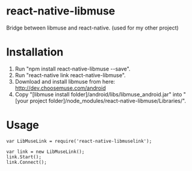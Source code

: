 # react-native-libmuse
Bridge between libmuse and react-native. (used for my other project)

# Installation

1) Run "npm install react-native-libmuse --save".  
2) Run "react-native link react-native-libmuse".
3) Download and install libmuse from here: http://dev.choosemuse.com/android  
4) Copy "[libmuse install folder]/android/libs/libmuse_android.jar" into "[your project folder]/node_modules/react-native-libmuse/Libraries/".  

# Usage

```
var LibMuseLink = require('react-native-libmuselink');

var link = new LibMuseLink();
link.Start();
link.Connect();
```